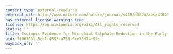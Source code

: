 ```yaml
---
content_type: external-resource
external_url: http://www.nature.com/nature/journal/v410/n6824/abs/410077a0.html
has_external_license_warning: true
license: https://en.wikipedia.org/wiki/All_rights_reserved
status: ''
title: Isotopic Evidence for Microbial Sulphate Reduction in the Early Archaean Era
uid: 71063691-5ce1-4593-a758-6cc35d74f92c
wayback_url: ''
---
```

